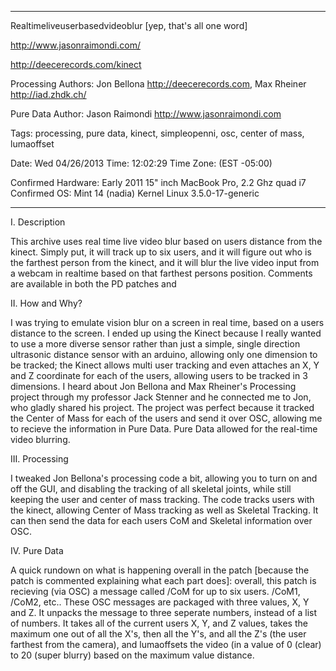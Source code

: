 ****************************************************************************
Realtimeliveuserbasedvideoblur [yep, that's all one word]


http://www.jasonraimondi.com/

http://deecerecords.com/kinect


Processing Authors: Jon Bellona <http://deecerecords.com>, Max Rheiner <http://iad.zhdk.ch/>

Pure Data Author: Jason Raimondi <http://www.jasonraimondi.com>


Tags: processing, pure data, kinect, simpleopenni, osc, center of mass, lumaoffset


Date: Wed 04/26/2013
Time: 12:02:29
Time Zone: (EST -05:00)


Confirmed Hardware: Early 2011 15" inch MacBook Pro, 2.2 Ghz quad i7
Confirmed OS: Mint 14 (nadia) Kernel Linux 3.5.0-17-generic 

****************************************************************************



I. Description

This archive uses real time live video blur based on users distance from the kinect. Simply put, it will track up to six users, and it will figure out who is the farthest person from the kinect, and it will blur the live video input from a webcam in realtime based on that farthest persons position. Comments are available in both the PD patches and 


II. How and Why?

I was trying to emulate vision blur on a screen in real time, based on a users distance to the screen. I ended up using the Kinect because I really wanted to use a more diverse sensor rather than just a simple, single direction ultrasonic distance sensor with an arduino, allowing only one dimension to be tracked; the Kinect allows multi user tracking and even attaches an X, Y and Z coordinate for each of the users, allowing users to be tracked in 3 dimensions. I heard about Jon Bellona and Max Rheiner's Processing project through my professor Jack Stenner and he connected me to Jon, who gladly shared his project. The project was perfect because it tracked the Center of Mass for each of the users and send it over OSC, allowing me to recieve the information in Pure Data. Pure Data allowed for the real-time video blurring. 


III. Processing

I tweaked Jon Bellona's processing code a bit, allowing you to turn on and off the GUI, and disabling the tracking of all skeletal joints, while still keeping the user and center of mass tracking. The code tracks users with the kinect, allowing Center of Mass tracking as well as Skeletal Tracking. It can then send the data for each users CoM and Skeletal information over OSC.


IV. Pure Data

A quick rundown on what is happening overall in the patch [because the patch is commented explaining what each part does]: overall, this patch is recieving (via OSC) a message called /CoM for up to six users. /CoM1, /CoM2, etc.. These OSC messages are packaged with three values, X, Y and Z. It unpacks the message to three seperate numbers, instead of a list of numbers. It takes all of the current users X, Y, and Z values, takes the maximum one out of all the X's, then all the Y's, and all the Z's (the user farthest from the camera), and lumaoffsets the video (in a value of 0 (clear) to 20 (super blurry) based on the maximum value distance. 






